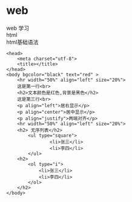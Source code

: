 # web
web 学习\
 html        
html基础语法
<!-- 
发现了这个网页也可以编写网页
<html></html>表示一个网页
<head></head>头部信息
	标题标签
		<h1></h1>.......<h6></h6>   标签大小 
	水平标签
		<hr>
		size 水平线粗细
		width 宽带 （1.百分比  2.px）
		align 对齐方式  （left right center(默认)）
	
<body></body>身体部分、
	文字颜色 ，背景颜色
		<body text='red' bgcolor='black'>文本颜色是红色,背景是黑色</body>
	<p>标签 段落自动对齐   对齐方法（align: left right center justify(两端对齐)）    换行会产生空白，会多跳一行
	<br>标签   换行 强行换，不多跳一行
	<sup></sup>上标   
	<sub></sub>下标
	<del></del>中划线
	<u></u>下划线
	<i></i>斜体
	<b></b>	<strong></strong>加粗
	常用字符字体：
	字符实体： 	&lt 小于号<		&gt 大于号>		&nbsp 等于号=		&copy 版权号
	列表
		无序列表  
			<ul>
				<li></li>
				<li></li>
			</ul>   
			常用属性： type列表图标      
							spuare 实心方块
							circle 空心园
							disc 实心园
		有序列表（可以排序）
			<ol>
				<li></li>
				<li></li>
			</ol>
			常用属性： type列表图标
							1 数字序号
							a 小写字母序号
							A 大写字母序号
							i 小写罗马序号
							I 大写罗马序号
  -->
<!DOCTYPE html> <!-- 表示是html5 -->
		
<!--
<html></html>表示一个网页
<head></head>头部信息
	标题标签
		<h1></h1>.......<h6></h6>   标签大小 
	水平标签
		<hr>
		size 水平线粗细
		width 宽带 （1.百分比  2.px）
		align 对齐方式  （left right center(默认)）
	
<body></body>身体部分、
	文字颜色 ，背景颜色
		<body text='red' bgcolor='black'>文本颜色是红色,背景是黑色</body>
	<p>标签 段落自动对齐   对齐方法（align: left right center justify(两端对齐)）    换行会产生空白，会多跳一行
	<br>标签   换行 强行换，不多跳一行
	<sup></sup>上标   
	<sub></sub>下标
	<del></del>中划线
	<u></u>下划线
	<i></i>斜体
	<b></b>	<strong></strong>加粗
	常用字符字体：
	字符实体： 	&lt 小于号<		&gt 大于号>		&nbsp 等于号=		&copy 版权号
	列表
		无序列表  
			<ul>
				<li></li>
				<li></li>
			</ul>   
			常用属性： type列表图标      
							spuare 实心方块
							circle 空心园
							disc 实心园
		有序列表（可以排序）
			<ol>
				<li></li>
				<li></li>
			</ol>
			常用属性： type列表图标
							1 数字序号
							a 小写字母序号
							A 大写字母序号
							i 小写罗马序号
							I 大写罗马序号
-->
	<head>
		<meta charset="utf-8">
		<title></title>
	</head>
	<body bgcolor="black" text="red" >
		<hr width="50%" align="left" size="20%">
		这是第一行<br>
		<h2>文本颜色是红色,背景是黑色</h2>
		这是第三行<br>
		<p align="left">居右显示</p>
		<p align="center">居中显示</p>
		<p align="justify">两端对齐</p>
		<hr width="50%" align="left" size="20%">
		<h2> 无序列表</h2>
			<ul type="square">
					<li>张三</li>
					<li>李四</li>
			</ul>
		<h2>
			<ol type="i">
				<li>张三</li>
				<li>李四</li>
			</ol>
		</h2>
	</body>
</html>                                                                                                                                                                                                                                                                                                                                                                                                                                                                                                                                                                                                                                                                                                                                                                                    
